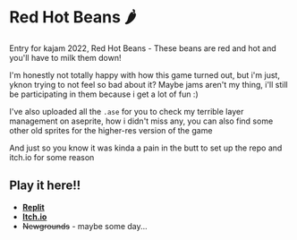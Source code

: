 # Red Hot Beans 🌶️

Entry for kajam 2022, Red Hot Beans - These beans are red and hot and you'll have to milk them down!

I'm honestly not totally happy with how this game turned out, but i'm just, yknon trying to not feel so bad about it? Maybe jams aren't my thing, i'll still be participating in them because i get a lot of fun :)

I've also uploaded all the `.ase` for you to check my terrible layer management on aseprite, how i didn't miss any, you can also find some other old sprites for the higher-res version of the game 

And just so you know it was kinda a pain in the butt to set up the repo and itch.io for some reason

## Play it here!!
- **[Replit](https://replit.com/@amySpark-ng/Red-Hot-Beans)**
- **[Itch.io](https://amyspark-ng.itch.io/red-hot-beans-jam)**
- ~~Newgrounds~~ - maybe some day...
